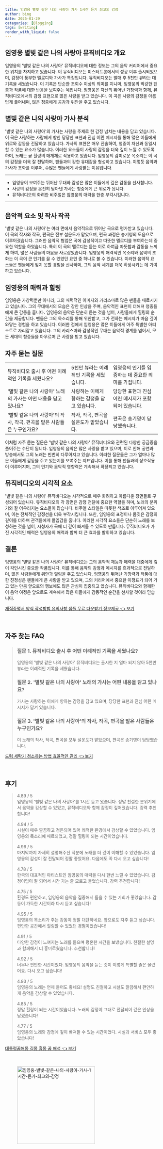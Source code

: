 ```yaml
---
title: 임영웅 별빛 같은 나의 사랑아 가사 1시간 듣기 최고의 감정
author: bing
date: 2025-01-29
categories: [Blogging]
tags: [writing]
render_with_liquid: false
---
```



<h2 id='임영웅 별빛 같은 나의 사랑아 뮤직비디오 개요'>임영웅 별빛 같은 나의 사랑아 뮤직비디오 개요</h2>

<p>임영웅의 '별빛 같은 나의 사랑아' 뮤직비디오에 대한 정보는 그의 음악 커리어에서 중요한 위치를 차지하고 있습니다. 이 뮤직비디오는 미스터트롯에서의 성공 이후 출시되었으며, 감정이 풍부한 멜로디와 가사가 특징입니다. 뮤직비디오는 발매 후 5천만 뷰라는 대기록을 세웠습니다. 이 기록은 단순한 조회수 이상의 의미를 지니며, 임영웅의 막강한 팬층과 작품에 대한 반응을 보여주는 예입니다. 임영웅은 자신의 뛰어난 가창력과 함께, 뮤직비디오에서의 감정 표현으로 많은 사랑을 받고 있습니다. 이 곡은 사랑의 감정을 아름답게 풀어내며, 많은 청중에게 공감과 위안을 주고 있습니다.</p>

<h2 id='별빛 같은 나의 사랑아 가사 분석'>별빛 같은 나의 사랑아 가사 분석</h2>

<p>'별빛 같은 나의 사랑아'의 가사는 사랑을 주제로 한 감정 넘치는 내용을 담고 있습니다. 이 곡은 사랑하는 사람에게 향한 당당한 표현과 진심 어린 메시지를 통해 많은 이들에게 위로와 감동을 전달하고 있습니다. 가사의 표현은 매우 진솔하여, 청중이 자신과 동일시할 수 있는 요소가 많습니다. 이러한 요소들이 사랑의 감정을 더욱 깊이 느낄 수 있도록 하며, 노래는 곧 힐링의 매개체로 작용하고 있습니다. 임영웅의 감미로운 목소리는 이 곡의 감정을 더욱 잘 전달하며, 팬들과의 강한 유대감을 형성하고 있습니다. 이렇듯 음악과 가사가 조화를 이루어, 수많은 팬들에게 사랑받는 이유입니다.</p>

<hr />

<ul>
    <li>임영웅이 보여주는 뛰어난 무대와 감성은 많은 이들에게 깊은 감동을 선사합니다.</li>
    <li>사랑의 감정을 온전히 담아낸 가사는 청중에게 큰 위로가 됩니다.</li>
    <li>뮤직비디오의 화려한 비주얼은 임영웅의 매력을 한층 부각시킵니다.</li>
</ul>

<hr />

<h2 id='음악적 요소 및 작사 작곡'>음악적 요소 및 작사 작곡</h2>

<p>'별빛 같은 나의 사랑아'는 여러 면에서 음악적으로 뛰어난 곡으로 평가받고 있습니다. 이 곡의 작사와 작곡, 편곡은 전부                설운도가 맡았으며, 편곡 과정은 송기영의 도움으로 이루어졌습니다. 그러한 음악적 협업은 곡에 감성적이고 따뜻한 멜로디를 부여하는데 중요한 역할을 하였습니다. 특히 이 곡의 멜로디는 듣는 이로 하여금 따뜻함과 감동을 느끼게 하여, 많은 사람들의 마음을 사로잡았습니다. 임영웅의 매력적인 목소리와 음악의 조화는 이 곡이 큰 인기를 끌 수 있었던 요인 중 하나로 볼 수 있습니다. 이러한 음악적 요소들은 팬들에게 잊지 못할 경험을 선사하며, 그의 음악 세계를 더욱 확장시키는 데 기여하고 있습니다.</p>

<h2 id='임영웅의 매력과 힐링'>임영웅의 매력과 힐링</h2>

<p>임영웅은 가창력뿐만 아니라, 그의 매력적인 이미지와 카리스마로 많은 팬들을 매료시키고 있습니다. 그의 무대에서의 모습은 강한 인상을 주며, 음악적인 표현이 더해져 청중들에게 큰 감동을 줍니다. 임영웅의 음악은 단순히 듣는 것을 넘어, 사람들에게 힐링의 순간을 제공합니다. 팬들은 그의 목소리를 통해 위안받고, 그가 전하는 메시지가 마음 깊이 와닿는 경험을 하고 있습니다. 이러한 점에서 임영웅은 많은 이들에게 아주 특별한 아티스트로 자리잡고 있습니다. 그의 카리스마와 감성적인 무대는 음악적 경계를 넘어서, 모든 세대의 청중들을 아우르며 큰 사랑을 받고 있습니다.</p>

<h2 id='자주 묻는 질문'>자주 묻는 질문</h2>

<table>
    <tr>
        <td>뮤직비디오 출시 후 어떤 이례적인 기록을 세웠나요?</td>
        <td>5천만 뷰라는 이례적인 기록을 세웠습니다.</td>
        <td>임영웅의 인기를 입증하는 데 중요한 의미를 가집니다.</td>
    </tr>
    <tr>
        <td>'별빛 같은 나의 사랑아' 노래의 가사는 어떤 내용을 담고 있나요?</td>
        <td>사랑하는 이에게 향하는 감정을 담고 있습니다.</td>
        <td>당당한 표현과 진심 어린 메시지가 포함되어 있습니다.</td>
    </tr>
    <tr>
        <td>'별빛 같은 나의 사랑아'의 작사, 작곡, 편곡을 맡은 사람들은 누구인가요?</td>
        <td>작사, 작곡, 편곡을 설운도가 맡았습니다.</td>
        <td>편곡은 송기영이 담당했습니다.</td>
    </tr>
</table>

<p>이처럼 자주 묻는 질문은 '별빛 같은 나의 사랑아' 뮤직비디오와 관련된 다양한 궁금증을 풀어주는 수단이 됩니다. 임영웅의 음악은 많은 사랑을 받고 있으며, 이로 인해 공연과 방송에서도 그의 노래는 빈번히 다루어지고 있습니다. 이러한 질문들은 그가 얼마나 많은 이들에게 감동을 주고 있는지를 보여주는 지표입니다. 이를 통해 팬들과의 상호작용이 이루어지며, 그의 인기와 음악적 영향력은 계속해서 확장되고 있습니다.</p>

<h2 id='뮤직비디오의 시각적 요소'>뮤직비디오의 시각적 요소</h2>

<p>'별빛 같은 나의 사랑아' 뮤직비디오는 시각적으로 매우 화려하고 아름다운 장면들로 구성되어 있습니다. 뮤직비디오의 각 장면은 감정 전달에 중요한 역할을 하며, 노래의 분위기와 잘 어우러지는 요소들이 많습니다. 비주얼 스타일은 따뜻한 색조로 이루어져 있으며, 이는 전체적인 감정선을 더욱 부각시킵니다. 또한, 임영웅의 표정이나 몸짓은 감정의 깊이를 더하며 관객들에게 몰입감을 줍니다. 이러한 시각적 요소들은 단순히 노래를 보청하는 것을 넘어, 시청자가 곡에 더 깊이 빠져들 수 있도록 만듭니다. 뮤직비디오가 가진 시각적인 매력은 임영웅의 매력과 함께 더 큰 효과를 발휘하고 있습니다.</p>

<h2 id='결론'>결론</h2>

<p>임영웅의 '별빛 같은 나의 사랑아' 뮤직비디오는 그의 음악적 재능과 매력을 대중에게 깊이 각인시킨 중요한 작품입니다. 이를 통해 음악의 감정과 메시지를 효과적으로 전달하며, 많은 사람들에게 위안과 힐링을 주고 있습니다. 임영웅의 뛰어난 가창력과 작품에 대한 진정성은 팬들에게 큰 사랑을 받고 있으며, 그의 커리어에서 중요한 이정표가 되어 가고 있는 만큼 앞으로의 행보에도 많은 관심이 집중되고 있습니다. 뮤직비디오와 함께한 이 음악 여정은 앞으로도 계속해서 많은 이들에게 감동적인 순간을 선사할 것이라 믿습니다.</p>


<p><a class="click-button" title="재직증명서 양식 작성방법 유의사항 샘플 무료 다운받기 정보제공" href="https://afficreate.github.io/posts/%EC%9E%AC%EC%A7%81%EC%A6%9D%EB%AA%85%EC%84%9C-%EC%96%91%EC%8B%9D-%EC%9E%91%EC%84%B1%EB%B0%A9%EB%B2%95-%EC%9C%A0%EC%9D%98%EC%82%AC%ED%95%AD-%EC%83%98%ED%94%8C-%EB%AC%B4%EB%A3%8C-%EB%8B%A4%EC%9A%B4%EB%B0%9B%EA%B8%B0-%EC%A0%95%EB%B3%B4%EC%A0%9C%EA%B3%B5/" rel="dofollow">재직증명서 양식 작성방법 유의사항 샘플 무료 다운받기 정보제공 👈 보기</a></p><br>
<h2 id='자주_찾는_FAQ'>자주 찾는 FAQ</h2>
<div itemscope="" itemtype="https://schema.org/FAQPage"> 
<blockquote> 
<div itemscope="" itemprop="mainEntity" itemtype="https://schema.org/Question"> 
<h3 itemprop="name">질문 1. 뮤직비디오 출시 후 어떤 이례적인 기록을 세웠나요?</h3> 
<div itemscope="" itemprop="acceptedAnswer" itemtype="https://schema.org/Answer"> 
<span itemprop="text"> 
<p>임영웅의 '별빛 같은 나의 사랑아' 뮤직비디오는 출시한 지 얼마 되지 않아 5천만 뷰라는 이례적인 기록을 세웠습니다.</p> 
</span> 
</div> 
</div> 
<div itemscope="" itemprop="mainEntity" itemtype="https://schema.org/Question"> 
<h3 itemprop="name">질문 2. '별빛 같은 나의 사랑아' 노래의 가사는 어떤 내용을 담고 있나요?</h3> 
<div itemscope="" itemprop="acceptedAnswer" itemtype="https://schema.org/Answer"> 
<span itemprop="text"> 
<p>가사는 사랑하는 이에게 향하는 감정을 담고 있으며, 당당한 표현과 진심 어린 메시지가 담겨 있습니다.</p> 
</span> 
</div> 
</div> 
<div itemscope="" itemprop="mainEntity" itemtype="https://schema.org/Question"> 
<h3 itemprop="name">질문 3. '별빛 같은 나의 사랑아'의 작사, 작곡, 편곡을 맡은 사람들은 누구인가요?</h3> 
<div itemscope="" itemprop="acceptedAnswer" itemtype="https://schema.org/Answer"> 
<span itemprop="text"> 
<p>이 노래의 작사, 작곡, 편곡을 모두 설운도가 맡았으며, 편곡은 송기영이 담당했습니다.</p> 
</span> 
</div> 
</div> 
</blockquote> 
</div>
<p><a class="click-button" title="드럼 세탁기 청소하는 방법 효율적인 관리" href="https://afficreate.github.io/posts/%EB%93%9C%EB%9F%BC-%EC%84%B8%ED%83%81%EA%B8%B0-%EC%B2%AD%EC%86%8C%ED%95%98%EB%8A%94-%EB%B0%A9%EB%B2%95-%ED%9A%A8%EC%9C%A8%EC%A0%81%EC%9D%B8-%EA%B4%80%EB%A6%AC/" rel="dofollow">드럼 세탁기 청소하는 방법 효율적인 관리 👈 보기</a></p><br>
<h2 id='후기'>후기</h2>
<div itemscope itemtype="https://schema.org/Product">
  <blockquote>
  <div itemprop="review" itemscope itemtype="https://schema.org/Review">
      <div itemprop="reviewRating" itemscope itemtype="https://schema.org/Rating"> <span itemprop="ratingValue">4.89</span> / <span itemprop="bestRating">5</span> </div>
      <span itemprop="reviewBody">임영웅의 '별빛 같은 나의 사랑아'를 1시간 듣고 왔습니다. 정말 친절한 분위기에서 음악을 감상할 수 있었고, 뮤직비디오와 함께 감정이 깊어졌습니다. 강력 추천합니다!</span>
  </div>
  <br>
  <div itemprop="review" itemscope itemtype="https://schema.org/Review">
      <div itemprop="reviewRating" itemscope itemtype="https://schema.org/Rating"> <span itemprop="ratingValue">4.94</span> / <span itemprop="bestRating">5</span> </div>
      <span itemprop="reviewBody">시설이 매우 깔끔하고 정돈되어 있어 쾌적한 환경에서 감상할 수 있었습니다. 임영웅의 목소리에 매료되었고, 정말 힐링이 되는 시간이었습니다.</span>
  </div>
  <br>
  <div itemprop="review" itemscope itemtype="https://schema.org/Review">
      <div itemprop="reviewRating" itemscope itemtype="https://schema.org/Rating"> <span itemprop="ratingValue">4.96</span> / <span itemprop="bestRating">5</span> </div>
      <span itemprop="reviewBody">마지막까지 자세히 설명해주신 덕분에 노래를 더 깊이 이해할 수 있었습니다. 임영웅의 감성이 잘 전달되어 정말 좋았어요. 다음에도 꼭 다시 오고 싶습니다!</span>
  </div>
  <br>
  <div itemprop="review" itemscope itemtype="https://schema.org/Review">
      <div itemprop="reviewRating" itemscope itemtype="https://schema.org/Rating"> <span itemprop="ratingValue">4.78</span> / <span itemprop="bestRating">5</span> </div>
      <span itemprop="reviewBody">한국의 대표적인 아티스트인 임영웅의 매력을 다시 한번 느낄 수 있었습니다. 감정이입이 잘 되어서 시간 가는 줄 모르고 들었습니다. 강력 추천합니다!</span>
  </div>
  <br>
  <div itemprop="review" itemscope itemtype="https://schema.org/Review">
      <div itemprop="reviewRating" itemscope itemtype="https://schema.org/Rating"> <span itemprop="ratingValue">4.75</span> / <span itemprop="bestRating">5</span> </div>
      <span itemprop="reviewBody">환경도 편안하고, 임영웅의 음악을 집중해서 들을 수 있는 기회가 좋았습니다. 감동이 가득한 시간이라 다시 듣고 싶습니다!</span>
  </div>
  <br>
  <div itemprop="review" itemscope itemtype="https://schema.org/Review">
      <div itemprop="reviewRating" itemscope itemtype="https://schema.org/Rating"> <span itemprop="ratingValue">4.95</span> / <span itemprop="bestRating">5</span> </div>
      <span itemprop="reviewBody">임영웅의 목소리가 주는 감동이 정말 대단하네요. 앞으로도 자주 듣고 싶습니다. 편안한 공간에서 힐링할 수 있었던 경험이었습니다!</span>
  </div>
  <br>
  <div itemprop="review" itemscope itemtype="https://schema.org/Review">
      <div itemprop="reviewRating" itemscope itemtype="https://schema.org/Rating"> <span itemprop="ratingValue">4.91</span> / <span itemprop="bestRating">5</span> </div>
      <span itemprop="reviewBody">다양한 감정이 느껴지는 노래를 들으며 평온한 시간을 보냈습니다. 친절한 설명과 함께해서 더 흥미로웠습니다. 추천합니다!</span>
  </div>
  <br>
  <div itemprop="review" itemscope itemtype="https://schema.org/Review">
      <div itemprop="reviewRating" itemscope itemtype="https://schema.org/Rating"> <span itemprop="ratingValue">4.92</span> / <span itemprop="bestRating">5</span> </div>
      <span itemprop="reviewBody">너무나 편안한 시간이었다. 임영웅의 음악을 듣는 것이 이렇게 특별할 줄은 몰랐어요. 다시 오고 싶습니다!</span>
  </div>
  <br>
  <div itemprop="review" itemscope itemtype="https://schema.org/Review">
      <div itemprop="reviewRating" itemscope itemtype="https://schema.org/Rating"> <span itemprop="ratingValue">4.93</span> / <span itemprop="bestRating">5</span> </div>
      <span itemprop="reviewBody">임영웅의 노래는 언제 들어도 좋네요! 설명도 친절하고 시설도 깔끔해서 편안하게 음악을 감상할 수 있었습니다.</span>
  </div>
  <br>
  <div itemprop="review" itemscope itemtype="https://schema.org/Review">
      <div itemprop="reviewRating" itemscope itemtype="https://schema.org/Rating"> <span itemprop="ratingValue">4.85</span> / <span itemprop="bestRating">5</span> </div>
      <span itemprop="reviewBody">정말 힐링이 되는 시간이었습니다. 노래의 감정이 그대로 전달되어 깊은 인상을 남겼습니다!</span>
  </div>
  <br>
  <div itemprop="review" itemscope itemtype="https://schema.org/Review">
      <div itemprop="reviewRating" itemscope itemtype="https://schema.org/Rating"> <span itemprop="ratingValue">4.77</span> / <span itemprop="bestRating">5</span> </div>
      <span itemprop="reviewBody">임영웅의 노래와 감정에 깊이 빠져들 수 있는 시간이었다. 시설과 서비스 모두 좋았습니다!</span>
  </div>
  </blockquote>
</div>
<p><a class="click-button" title="대통령꿈해몽 길몽 흉몽 꿈 해석" href="https://afficreate.github.io/posts/%EB%8C%80%ED%86%B5%EB%A0%B9%EA%BF%88%ED%95%B4%EB%AA%BD-%EA%B8%B8%EB%AA%BD-%ED%9D%89%EB%AA%BD-%EA%BF%88-%ED%95%B4%EC%84%9D/" rel="dofollow">대통령꿈해몽 길몽 흉몽 꿈 해석 👈 보기</a></p><br>
<figure class="image"><img src="https://afficreate.github.io/assets/img/thumbnail/임영웅-별빛-같은-나의-사랑아-가사-1시간-듣기-최고의-감정.webp" alt="임영웅-별빛-같은-나의-사랑아-가사-1시간-듣기-최고의-감정" width="256" height="256"></figure>